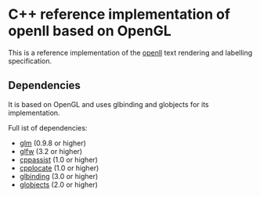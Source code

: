 # C++ reference implementation of openll based on OpenGL

This is a reference implementation of the [openll](https://github.com/cginternals/openll) text rendering and labelling specification.


## Dependencies

It is based on OpenGL and uses glbinding and globjects for its implementation.

Full ist of dependencies:
* [glm](https://github.com/g-truc/glm) (0.9.8 or higher)
* [glfw](https://github.com/glfw/glfw) (3.2 or higher)
* [cppassist](https://github.com/cginternals/cppassist) (1.0 or higher)
* [cpplocate](https://github.com/cginternals/cpplocate) (1.0 or higher)
* [glbinding](https://github.com/cginternals/glbinding) (3.0 or higher)
* [globjects](https://github.com/cginternals/globjects) (2.0 or higher)
